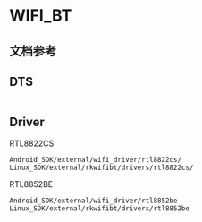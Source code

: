 # WIFI_BT



## 文档参考



## DTS

```
```



## Driver

RTL8822CS

```
Android_SDK/external/wifi_driver/rtl8822cs/
Linux_SDK/external/rkwifibt/drivers/rtl8822cs/ 
```

RTL8852BE

```
Android_SDK/external/wifi_driver/rtl8852be
Linux_SDK/external/rkwifibt/drivers/rtl8852be
```

